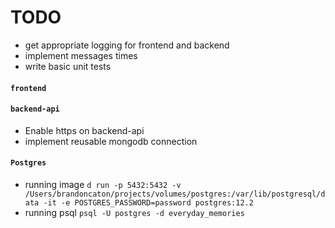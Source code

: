 # TODO
- get appropriate logging for frontend and backend
- implement messages times
- write basic unit tests

#### `frontend`

#### `backend-api`
- Enable https on backend-api
- implement reusable mongodb connection

#### `Postgres`
- running image `d run -p 5432:5432 -v /Users/brandoncaton/projects/volumes/postgres:/var/lib/postgresql/data -it -e POSTGRES_PASSWORD=password postgres:12.2`
- running psql `psql -U postgres -d everyday_memories`